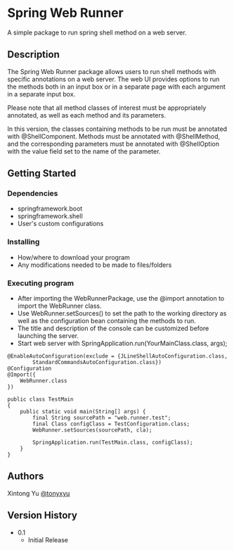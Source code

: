 # Spring Web Runner

A simple package to run spring shell method on a web server.

## Description

The Spring Web Runner package allows users to run shell
methods with specific annotations on a web server. The web UI
provides options to run the methods both in an input box or in
a separate page with each argument in a separate input box. 
 
Please note that all method classes of interest must be appropriately
annotated, as well as each method and its parameters. 

In this version, the classes
containing methods to be run must be annotated with @ShellComponent. Methods must be 
annotated with @ShellMethod, and the corresponding parameters must be annotated
with @ShellOption with the value field set to the name of the parameter. 
## Getting Started

### Dependencies

* springframework.boot
* springframework.shell
* User's custom configurations

### Installing

* How/where to download your program
* Any modifications needed to be made to files/folders

### Executing program

* After importing the WebRunnerPackage, use the @import annotation to import the WebRunner class.
* Use WebRunner.setSources() to set the path to the working directory as well as the configuration bean containing the methods to run.
* The title and description of the console can be customized before launching the server. 
* Start web server with SpringApplication.run(YourMainClass.class, args);
```
@EnableAutoConfiguration(exclude = {JLineShellAutoConfiguration.class,
        StandardCommandsAutoConfiguration.class})
@Configuration
@Import({
    WebRunner.class
})

public class TestMain
{
    public static void main(String[] args) {
        final String sourcePath = "web.runner.test";
        final Class configClass = TestConfiguration.class;
        WebRunner.setSources(sourcePath, cla);

        SpringApplication.run(TestMain.class, configClass);
    }
}
```

[//]: # ()
[//]: # (## Help)

[//]: # ()
[//]: # (Any advise for common problems or issues.)

[//]: # (```)

[//]: # (command to run if program contains helper info)

[//]: # (```)

## Authors
Xintong Yu [@tonyxyu](https://github.com/tonyxyu)

## Version History

* 0.1
    * Initial Release


